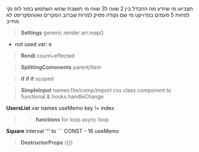 תצביעו מי שיודע מה ההבדל בין 2 שווה ל3 שווה
מי חושבת שהוא השתמש בפור לופ נקי לפחות 5 פעמים בפרויקט
מי שם נקודה פסיק למרות שברוב המקרים גאווהסקריפט לא מחייב


> **Settings**
generic
render arr.map()
* not used var: e

> **Rendi**
count+effected

> **SplittingComonents**
parent/item

> **if if if**
scoped

> **SimpleInput**
names:file/comp/import
css
class component to functional & hooks
handleChange

**UsersList** var names
useMemo
key != index

>> **functions**
for loop
async loop

**Square** interval
''' to ```
CONST - 16
useMemo

> **DestructorProps**
({})
